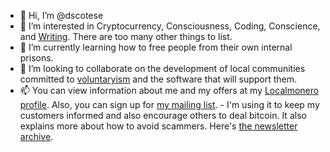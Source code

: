 - 👋 Hi, I’m @dscotese
- 👀 I’m interested in Cryptocurrency, Consciousness, Coding, Conscience, and [Writing](https://litmocracy.blogspot.com).  There are too many other things to list.
- 🌱 I’m currently learning how to free people from their own internal prisons.
- 💞️ I’m looking to collaborate on the development of local communities committed to [voluntaryism](https://voluntaryist.com) and the software that will support them.
- 📫 You can view information about me and my offers at my [Localmonero profile](https://agoradesk.com/user/dscotese). Also, you can sign up for [my mailing list](http://eepurl.com/Pp7jf). - I'm using it to keep my customers informed and also encourage others to deal bitcoin. It also explains more about how to avoid scammers. Here's [the newsletter archive](http://goo.gl/ZNjWe9).

<!---
dscotese/dscotese is a ✨ special ✨ repository because its `README.md` (this file) appears on your GitHub profile.
You can click the Preview link to take a look at your changes.
--->
